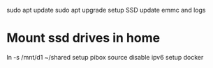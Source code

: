 sudo apt update
sudo apt upgrade
setup SSD
update emmc and logs
# Mount ssd drives in home
ln -s /mnt/d1 ~/shared
setup pibox source
disable ipv6
setup docker